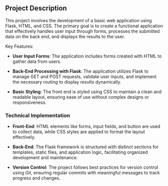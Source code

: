 ## Project Description

This project involves the development of a basic web application using Flask, HTML, and CSS. The primary goal is to create a functional application that effectively handles user input through forms, processes the submitted data on the back end, and displays the results to the user.

Key Features:

- **User Input Forms**: The application includes forms created with HTML to gather data from users.
  
- **Back-End Processing with Flask**: The application utilizes Flask to manage GET and POST requests, validate user inputs, and implement the necessary routing to display results dynamically.

- **Basic Styling**: The front end is styled using CSS to maintain a clean and readable layout, ensuring ease of use without complex designs or responsiveness.

### Technical Implementation

- **Front-End**: HTML elements like forms, input fields, and button are used to collect data, while CSS styles are applied to format the layout effectively.

- **Back-End**: The Flask framework is structured with distinct sections for templates, static files, and application logic, facilitating organized development and maintenance.

- **Version Control**: The project follows best practices for version control using Git, ensuring regular commits with meaningful messages to track progress and changes.


